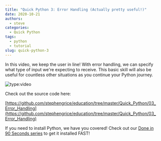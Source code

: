 ```yaml
---
title: "Quick Python 3: Error Handling (Actually pretty useful!)"
date: 2020-10-21
authors:
  - steve
categories:
  - Quick Python
tags:
  - python
  - tutorial
slug: quick-python-3
---
```


In this video, we keep the user in line! With error handling, we can specify what type of input we're expecting to receive. This basic skill will also be useful for countless other situations as you continue your Python journey.

<!-- more -->

![type:video](https://www.youtube.com/embed/pgppd2fwrJQ)

Check out the source code here:

[https://github.com/stephengrice/education/tree/master/Quick_Python/03_Error_Handling](https://github.com/stephengrice/education/tree/master/Quick_Python/03_Error_Handling)

If you need to install Python, we have you covered! Check out our [Done in 90 Seconds series](/category/90-seconds-or-less) to get it installed FAST!

